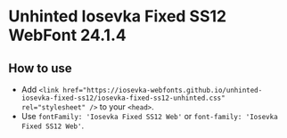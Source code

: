 # Unhinted Iosevka Fixed SS12 WebFont 24.1.4

## How to use

- Add `<link href="https://iosevka-webfonts.github.io/unhinted-iosevka-fixed-ss12/iosevka-fixed-ss12-unhinted.css" rel="stylesheet" />` to your `<head>`.
- Use `fontFamily: 'Iosevka Fixed SS12 Web'` or `font-family: 'Iosevka Fixed SS12 Web'`.
